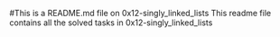 #This is a README.md file on 0x12-singly_linked_lists
This readme file contains all the solved tasks in 0x12-singly_linked_lists
